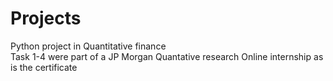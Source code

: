 # Projects
Python project in Quantitative finance  
Task 1-4 were part of a JP Morgan Quantative research Online internship as is the certificate  

